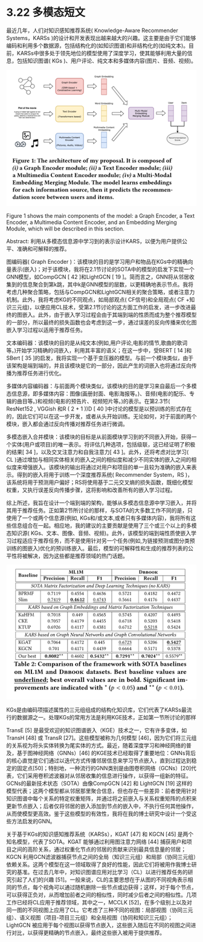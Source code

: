 # 3.22  多模态短文
最近几年，人们对知识感知推荐系统( Knowledge-Aware Recommender Systems，KARSs )的设计和开发表现出越来越大的兴趣。这主要是由于它们能够编码和利用多个数据源，包括结构化的(如知识图谱)和非结构化的(如纯文本)。目前，KARSs中很多处于领先地位的模型使用了深度学习，使其能够利用大量的信息，包括知识图谱( KGs )、用户评论、纯文本和多媒体内容(图片、音频、视频)。



![image-20240322105913473](./assets/image-20240322105913473.png)

Figure 1 shows the main components of the model: a Graph Encoder, a Text Encoder, a Multimedia Content Encoder, and an Embedding Merging Module, which will be described in this section.

Abstract: 利用从多模态信息源中学习到的表示设计KARS，以便为用户提供公平、准确和可解释的推荐。



图编码器( Graph Encoder )：该模块的目的是学习用户和物品在KGs中的精确向量表示(嵌入)；对于该模块，我将在2.1节讨论的SOTA中的模型的启发下实现一个GNN模型，如CompGCN [ 42 ]和LightGCN [ 19 ]。简而言之，GNN将从邻居收集到的信息聚合到第k跳，其中k是GNN模型的层数，以更精确地表示节点。我将考虑几种聚合策略，包括与CompGCN和LightGCN相关的聚合策略，或者注意力机制。此外，我将考虑KG的不同观点，如局部观点( CF信号)和全局观点( CF +知识三元组)，以便应用CL技术，受第2.1节讨论的这方面工作的启发，进一步改进最终的图嵌入。此外，由于嵌入学习过程会由于其端到端的性质而成为整个推荐模型的一部分，所以最终的损失函数也会考虑到这一步，通过误差的反向传播来优化图嵌入学习过程以适用于推荐任务。





文本编码器：该模块的目的是从纯文本(例如,用户评论,电影的情节,歌曲的歌词等。)开始学习精确的词嵌入，利用其丰富的语义；在这一步中，受BERT [ 14 ]和SBert [ 35 ]的启发，我将实现一个基于变压器的模型。与前一个模块类似，由于该架构是端到端的，并且该模块是它的一部分，因此产生的词嵌入也将通过反向传播为推荐任务进行优化。





多媒体内容编码器：与前面两个模块类似，该模块的目的是学习来自最后一个多模态信息源，即多媒体内容：图像(画册封面、电影海报等。)、音频(电影的配乐、专辑的曲目等。)和视频(电影的预告片、视频短片等。)的表示。在第2.3节( ResNet152  , VGGish 和R ( 2 + 1 ))D [ 40 ]中讨论的模型是以预训练的形式存在的，因此它们可以在这一步开发，或者从头开始训练。无论如何，对于前面的两个模块，嵌入都会通过反向传播对推荐任务进行微调。





多模态嵌入合并模块：该模块的目标是从前面模块学习到的不同嵌入开始，获得一个实体(用户或项目)的唯一表示。将评估几种选项，包括级联，这已经证明了积极的结果[ 34 ]，以及交叉注意力和自我注意力[ 43 ]。此外，还将考虑对比学习( CL )通过增加与相同实体相关的嵌入之间的相似度和减少不同实体的嵌入之间的相似度来增强嵌入。该模块的输出将通过对用户和项目的单一且较为准确的嵌入来表示。得到的嵌入将用于训练一个深度推荐系统( Recommender System，RS )，该系统将用于预测用户偏好；RS将使用基于二元交叉熵的损失函数，既细化模型权重，又执行误差反向传播步骤，这将影响和改善所有的嵌入学习过程。





综上所述，我旨在设计一个端到端的架构，能够从多模态信息源中学习嵌入，并将其用于推荐任务。正如第2节所讨论的那样，与SOTA的大多数工作不同的是，只使用了一个或两个信息源(例如, KGs和/或文本,或者只有多媒体内容)，我将所有这些信息组合在一起。相应地，我的建议的主要贡献是使用了三个或三个以上的多模态知识源( KGs、文本、图像、音频、视频)。此外，该模型的端到端性质使嵌入学习过程适应于推荐任务，而不是使用针对另一个任务(例如,为链接预测或图分类预训练的图嵌入)优化的预训练嵌入。最后，模型的可解释性和生成的推荐列表的公平性将被解决，因为这些都是推荐领域的热门话题。



![image-20240322110352284](./assets/image-20240322110352284.png)





KGs是由编码项描述属性的三元组组成的结构化知识库，它们代表了KARSs最流行的数据源之一。处理KGs的常用方法是利用KGE技术，正如第一节所讨论的那样





TransE [5] 是最受欢迎的知识图谱嵌入（KGE）技术之一，它有许多变体，如 TransH [48] 或 TransR [27]。这些模型被称为几何模型 [46]，因为它们将三元组的关系视为将头实体转换为尾实体的方式。最近，随着深度学习和神经网络的普及，基于图神经网络（GNNs）[46] 的KGE技术已经取得了重要地位：GNNs背后的核心直觉是它们通过以迭代方式传播邻居信息来学习节点嵌入，直到过程达到稳定的固定点[50]；特别地，一种流行的GNN类别是由图卷积网络（GCNs）[20]代表，它们采用卷积滤波器对从邻居收集的信息进行操作，以获得一组新的特征。GCNs的最新技术状态（SOTA）由像CompGCN [42] 和 LightGCN [19] 这样的模型代表；这两个模型都从邻居那里聚合信息，但也存在一些差异：前者使用针对知识图谱中每个关系的特定权重矩阵，并通过将之前嵌入与关系权重矩阵的点积来更新节点嵌入；后者仅将邻居的嵌入添加到节点的嵌入中，不执行任何其他操作，从而使模型更高效。鉴于这些模型的有效性，我将在我的博士研究中设计一个受这些方法启发的GNN。







关于基于KGs的知识感知推荐系统（KARSs），KGAT [47] 和 KGCN [45] 是两个知名模型，代表了SOTA。KGAT 能够通过利用图注意力网络 [44] 捕获用户和项目之间的高阶关系，通过权重化节点的邻居的贡献来识别最具信息量的邻居；KGCN 利用GCN滤波器捕获节点之间的全局（知识三元组）和局部（协同三元组）依赖关系。这两个模型在这一领域取得了良好的性能，因此它们将被用作我博士研究的基准。在过去几年中，对知识图谱应用对比学习（CL）以进行推荐任务的研究引起了人们的兴趣 [51]。一般来说，CL的主要思想在于从图的不同视角表示相同的节点，每个视角可以通过随机删除一些节点或边获得；这样，对于每个节点，可以获得正负对，从而增加前者之间的相似性，同时减少后者之间的相似性。几项工作已经将CL应用于推荐领域，其中之一，MCCLK [52]，在多个级别上以及对同一图的不同视图上应用了CL。它考虑了三种不同的视图：局部视图（协同三元组）、语义视图（项目-项目三元组）和全局视图（协同和知识三元组）；LightGCN 被应用于每个视图以获得节点嵌入，这些嵌入随后在不同的视图之间进行对比，以获得更精确的节点嵌入，最终这些嵌入被用于提供推荐。
